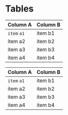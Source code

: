 # Tables

Column A   | Column B
-----------|----------
`item` `a1` | item b1
item a2 | item b2
item a3 | item b3
item a4 | item b4




Column A   | Column B
-----------|----------
`item` `a1` | item b1
item a2 | item b2
item a3 | item b3
item a4 | item b4

